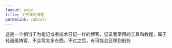 ```yaml
---
layout: page
title: 关于我的博客
permalink: /about/
---
```

这是一个相当于为笔记或者技术日记一样的博客，记录我常用的工具和教程，属于轻量级博客，不会写太多东西，不过之后，有可能会迁移到别处
